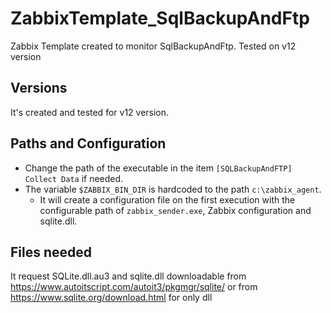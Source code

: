 # ZabbixTemplate_SqlBackupAndFtp
Zabbix Template created to monitor SqlBackupAndFtp. Tested on v12 version

## Versions
It's created and tested for v12 version.

## Paths and Configuration
- Change the path of the executable in the item `[SQLBackupAndFTP] Collect Data` if needed.
- The variable `$ZABBIX_BIN_DIR` is hardcoded to the path `c:\zabbix_agent`.
  - It will create a configuration file on the first execution with the configurable path of `zabbix_sender.exe`, Zabbix configuration and sqlite.dll.

## Files needed
It request SQLite.dll.au3 and sqlite.dll downloadable from https://www.autoitscript.com/autoit3/pkgmgr/sqlite/ or from https://www.sqlite.org/download.html for only dll
